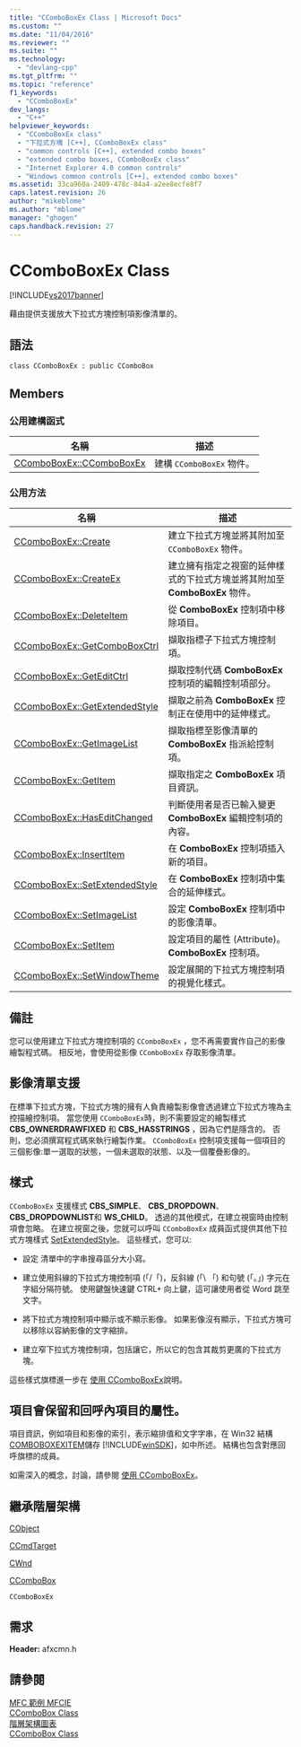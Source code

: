 ```yaml
---
title: "CComboBoxEx Class | Microsoft Docs"
ms.custom: ""
ms.date: "11/04/2016"
ms.reviewer: ""
ms.suite: ""
ms.technology: 
  - "devlang-cpp"
ms.tgt_pltfrm: ""
ms.topic: "reference"
f1_keywords: 
  - "CComboBoxEx"
dev_langs: 
  - "C++"
helpviewer_keywords: 
  - "CComboBoxEx class"
  - "下拉式方塊 [C++], CComboBoxEx class"
  - "common controls [C++], extended combo boxes"
  - "extended combo boxes, CComboBoxEx class"
  - "Internet Explorer 4.0 common controls"
  - "Windows common controls [C++], extended combo boxes"
ms.assetid: 33ca960a-2409-478c-84a4-a2ee8ecfe8f7
caps.latest.revision: 26
author: "mikeblome"
ms.author: "mblome"
manager: "ghogen"
caps.handback.revision: 27
---
```

# CComboBoxEx Class
[!INCLUDE[vs2017banner](../../assembler/inline/includes/vs2017banner.md)]

藉由提供支援放大下拉式方塊控制項影像清單的。  
  
## 語法  
  
```  
class CComboBoxEx : public CComboBox  
```  
  
## Members  
  
### 公用建構函式  
  
|名稱|描述|  
|--------|--------|  
|[CComboBoxEx::CComboBoxEx](../Topic/CComboBoxEx::CComboBoxEx.md)|建構 `CComboBoxEx` 物件。|  
  
### 公用方法  
  
|名稱|描述|  
|--------|--------|  
|[CComboBoxEx::Create](../Topic/CComboBoxEx::Create.md)|建立下拉式方塊並將其附加至 `CComboBoxEx` 物件。|  
|[CComboBoxEx::CreateEx](../Topic/CComboBoxEx::CreateEx.md)|建立擁有指定之視窗的延伸樣式的下拉式方塊並將其附加至 **ComboBoxEx** 物件。|  
|[CComboBoxEx::DeleteItem](../Topic/CComboBoxEx::DeleteItem.md)|從 **ComboBoxEx** 控制項中移除項目。|  
|[CComboBoxEx::GetComboBoxCtrl](../Topic/CComboBoxEx::GetComboBoxCtrl.md)|擷取指標子下拉式方塊控制項。|  
|[CComboBoxEx::GetEditCtrl](../Topic/CComboBoxEx::GetEditCtrl.md)|擷取控制代碼 **ComboBoxEx** 控制項的編輯控制項部分。|  
|[CComboBoxEx::GetExtendedStyle](../Topic/CComboBoxEx::GetExtendedStyle.md)|擷取之前為 **ComboBoxEx** 控制正在使用中的延伸樣式。|  
|[CComboBoxEx::GetImageList](../Topic/CComboBoxEx::GetImageList.md)|擷取指標至影像清單的 **ComboBoxEx** 指派給控制項。|  
|[CComboBoxEx::GetItem](../Topic/CComboBoxEx::GetItem.md)|擷取指定之 **ComboBoxEx** 項目資訊。|  
|[CComboBoxEx::HasEditChanged](../Topic/CComboBoxEx::HasEditChanged.md)|判斷使用者是否已輸入變更 **ComboBoxEx** 編輯控制項的內容。|  
|[CComboBoxEx::InsertItem](../Topic/CComboBoxEx::InsertItem.md)|在 **ComboBoxEx** 控制項插入新的項目。|  
|[CComboBoxEx::SetExtendedStyle](../Topic/CComboBoxEx::SetExtendedStyle.md)|在 **ComboBoxEx** 控制項中集合的延伸樣式。|  
|[CComboBoxEx::SetImageList](../Topic/CComboBoxEx::SetImageList.md)|設定 **ComboBoxEx** 控制項中的影像清單。|  
|[CComboBoxEx::SetItem](../Topic/CComboBoxEx::SetItem.md)|設定項目的屬性 \(Attribute\)。 **ComboBoxEx** 控制項。|  
|[CComboBoxEx::SetWindowTheme](../Topic/CComboBoxEx::SetWindowTheme.md)|設定展開的下拉式方塊控制項的視覺化樣式。|  
  
## 備註  
 您可以使用建立下拉式方塊控制項的 `CComboBoxEx` ，您不再需要實作自己的影像繪製程式碼。  相反地，會使用從影像 `CComboBoxEx` 存取影像清單。  
  
## 影像清單支援  
 在標準下拉式方塊，下拉式方塊的擁有人負責繪製影像會透過建立下拉式方塊為主控描繪控制項。  當您使用 `CComboBoxEx`時，則不需要設定的繪製樣式 **CBS\_OWNERDRAWFIXED** 和 **CBS\_HASSTRINGS** ，因為它們是隱含的。  否則，您必須撰寫程式碼來執行繪製作業。  `CComboBoxEx` 控制項支援每一個項目的三個影像:單一選取的狀態，一個未選取的狀態、以及一個覆疊影像的。  
  
## 樣式  
 `CComboBoxEx` 支援樣式 **CBS\_SIMPLE**、 **CBS\_DROPDOWN**、 **CBS\_DROPDOWNLIST**和 **WS\_CHILD**。  透過的其他模式，在建立視窗時由控制項會忽略。  在建立視窗之後，您就可以呼叫 `CComboBoxEx` 成員函式提供其他下拉式方塊樣式 [SetExtendedStyle](../Topic/CComboBoxEx::SetExtendedStyle.md)。  這些樣式，您可以:  
  
-   設定  清單中的字串搜尋區分大小寫。  
  
-   建立使用斜線的下拉式方塊控制項 \(「\/「\)，反斜線 \(「\\ 「\) 和句號 \(「。」\) 字元在字組分隔符號。  使用鍵盤快速鍵 CTRL\+ 向上鍵，這可讓使用者從 Word 跳至文字。  
  
-   將下拉式方塊控制項中顯示或不顯示影像。  如果影像沒有顯示，下拉式方塊可以移除以容納影像的文字縮排。  
  
-   建立窄下拉式方塊控制項，包括讓它，所以它的包含其裁剪更廣的下拉式方塊。  
  
 這些樣式旗標進一步在 [使用 CComboBoxEx](../../mfc/using-ccomboboxex.md)說明。  
  
## 項目會保留和回呼內項目的屬性。  
 項目資訊，例如項目和影像的索引，表示縮排值和文字字串，在 Win32 結構 [COMBOBOXEXITEM](http://msdn.microsoft.com/library/windows/desktop/bb775746)儲存 [!INCLUDE[winSDK](../../atl/includes/winsdk_md.md)]，如中所述。  結構也包含對應回呼旗標的成員。  
  
 如需深入的概念，討論，請參閱 [使用 CComboBoxEx](../../mfc/using-ccomboboxex.md)。  
  
## 繼承階層架構  
 [CObject](../../mfc/reference/cobject-class.md)  
  
 [CCmdTarget](../../mfc/reference/ccmdtarget-class.md)  
  
 [CWnd](../../mfc/reference/cwnd-class.md)  
  
 [CComboBox](../../mfc/reference/ccombobox-class.md)  
  
 `CComboBoxEx`  
  
## 需求  
 **Header:** afxcmn.h  
  
## 請參閱  
 [MFC 範例 MFCIE](../../top/visual-cpp-samples.md)   
 [CComboBox Class](../../mfc/reference/ccombobox-class.md)   
 [階層架構圖表](../../mfc/hierarchy-chart.md)   
 [CComboBox Class](../../mfc/reference/ccombobox-class.md)